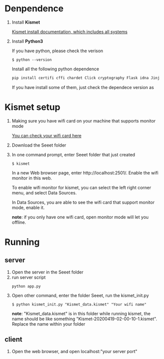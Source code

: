 # Denpendence
1. Install **Kismet**

    [Kismet install documentation, which includes all systems](https://www.kismetwireless.net/docs/readme/packages/)

2. Install **Python3**
    
    If you have python, please check the verison
    ```
    $ python --version
    ```
    Install all the following python dependence
    ```python
    pip install certifi cffi chardet Click cryptography Flask idna Jinja2 MarkupSafe numpy pycparser pycryptodome PyMySQL requests six urllib3 virtualenv virtualenvwrapper-win Werkzeug
    ```
    If you have install some of them, just check the dependece version as

# Kismet setup
1. Making sure you have wifi card on your machine that supports monitor mode

    [You can check your wifi card here](https://techwiser.com/check-if-wireless-adapter-supports-monitor-mode/)

2. Download the Seeet folder
3. In one command prompt, enter Seeet folder that just created
    ```
    $ kismet
    ```
    In a new Web browser page, enter http://localhost:2501/. Enable the wifi monitor in this web.

    To enable wifi monitor for kismet, you can select the left right corner menu, and select Data Sources.

    In Data Sources, you are able to see the wifi card that support monitor mode, enable it.

    **note**: if you only have one wifi card, open monitor mode will let you offline.
# Running
## server
1. Open the server in the Seeet folder
2. run server script
    ```
    python app.py
    ```
3. Open other command, enter the folder Seeet, run the kismet_init.py
    ```
    $ python kismet_init.py "Kismet_data.kismet" "Your wifi name"
    ```
    **note**: "Kismet_data.kismet" is in this folder while running kismet, the name should be like something "Kismet-20200419-02-00-10-1.kismet". Replace the name within your folder

## client
1. Open the web browser, and open localhost:"your server port" 